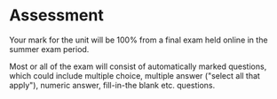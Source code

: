 # Assessment

Your mark for the unit will be 100% from a final exam held online in the summer exam period.

Most or all of the exam will consist of automatically marked questions, which could include multiple choice, multiple answer ("select all that apply"), numeric answer, fill-in-the blank etc. questions.
